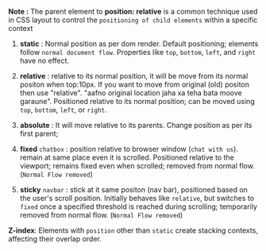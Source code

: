  **Note :** The parent element to **position: relative** is a common technique used in CSS layout to control the `positioning of child elements` within a specific context

1. **static** : Normal position as per dom render. Default positioning; elements follow `normal document flow`. Properties like `top`, `bottom`, `left`, and `right` have no effect.

2. **relative** : relative to its normal position, it will be move from its normal positon when top:10px. If you want to move from original (old) positon then use "relative". "aafno original location jaha xa teha bata moove garaune". Positioned relative to its normal position; can be moved using `top`, `bottom`, `left`, or `right`.

3. **absolute** : It will move relative to its parents. Change position as per its first parent;

4. **fixed** `chatbox` : position relative to browser window (`chat with us`). remain at same place even it is scrolled. Positioned relative to the viewport; remains fixed even when scrolled; removed from normal flow. (`Normal Flow removed`)

5. **sticky** `navbar` : stick at it same positon (nav bar), positioned based on the user's scroll position. Initially behaves like `relative`, but switches to `fixed` once a specified threshold is reached during scrolling; temporarily removed from normal flow. (`Normal Flow removed`)

**Z-index**: Elements with `position` other than `static` create stacking contexts, affecting their overlap order.
